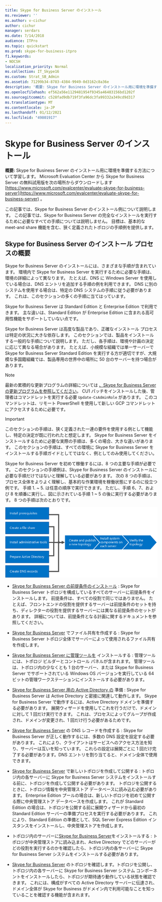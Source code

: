 ```yaml
---
title: Skype for Business Server のインストール
ms.reviewer: ''
ms.author: v-cichur
author: cichur
manager: serdars
ms.date: 7/14/2018
audience: ITPro
ms.topic: quickstart
ms.prod: skype-for-business-itpro
f1.keywords:
- NOCSH
localization_priority: Normal
ms.collection: IT_Skype16
ms.custom: Strat_SB_Admin
ms.assetid: 71299b34-8783-4384-9949-0d3162c8a36e
description: '概要: Skype for Business Server のインストール用に環境を準備する方法について学習します。 Microsoft Evaluation Center から Skype for Business Server の無料試用版を次の場所からダウンロードします https://www.microsoft.com/evalcenter/evaluate-skype-for-business-server 。'
ms.openlocfilehash: ef562a56e1129481954f9345a46483156bd1202f
ms.sourcegitcommit: c528fad9db719f3fa96dc3fa99332a349cd9d317
ms.translationtype: MT
ms.contentlocale: ja-JP
ms.lasthandoff: 01/12/2021
ms.locfileid: "49801917"
---
```

# <a name="install-skype-for-business-server"></a>Skype for Business Server のインストール
 
**概要:** Skype for Business Server のインストール用に環境を準備する方法について学習します。 Microsoft Evaluation Center から Skype for Business Server の無料試用版を次の場所からダウンロードします [https://www.microsoft.com/evalcenter/evaluate-skype-for-business-server](https://www.microsoft.com/evalcenter/evaluate-skype-for-business-server) 。
  
この記事では、Skype for Business Server のインストール例について説明します。 この記事では、Skype for Business Server の完全なインストールを実行するために必要なすべての手順については説明しません。 目標は、基本的な meet-and share 機能を含む、狭く定義されたトポロジの手順例を提供します。
  
## <a name="overview-of-the-install-process-for-skype-for-business-server"></a>Skype for Business Server のインストール プロセスの概要

Skype for Business Server のインストールには、さまざまな手順が含まれています。 環境内で Skype for Business Server を実行するために必要な手順は、環境の詳細によって異なります。 たとえば、DNS に Windows Server を使用している場合は、DNS エントリを追加する手順の例を利用できます。 DNS に別のシステムを使用する場合は、特定の DNS システムの手順に従う必要があります。 これは、このセクションの多くの手順に当てはっています。
  
Skype for Business Server は Standard Edition と Enterprise Edition で利用できます。 主な違いは、Standard Edition が Enterprise Edition に含まれる高可用性機能をサポートしていない点です。 
  
Skype for Business Server は高度な製品であり、正確なインストール プロセスは特定の状況に大きな依存します。 このセクションでは、製品をインストールする一般的な手順について説明します。 ただし、各手順は、環境や計画の決定に応じて異なる場合があります。 たとえば、小規模な組織では単一サーバーで Skype for Business Server Standard Edition を実行する方が適切ですが、大規模な多国籍組織では、製品専用の世界中の場所に 50 台のサーバーを持つ場合があります。
  
> [!NOTE]
> 最新の累積的な更新プログラムの詳細については [、Skype for Business Server の更新プログラムを参照してください](https://support.microsoft.com/kb/3061064)。 CU1 パッチをインストールした後、管理者はコマンドレットを実行する必要  `Update-CsAdminRole` があります。 このコマンドレットは、リモート PowerShell を使用して新しい GCP コマンドレットにアクセスするために必要です。
  
> [!IMPORTANT]
> このセクションの手順は、狭く定義された一連の要件を使用する例として機能し、特定の決定が既に行われたと想定します。 Skype for Business Server をインストールするために必要な実際の手順は、多くの場合、大きな違いがあります。 このセクションの手順は、すべての環境に Skype for Business Server をインストールする手順ガイドとしてではなく、例としてのみ使用してください。 
  
Skype for Business Server を初めて稼働するには、8 つの主要な手順が必要です。 このセクションの手順例は、Skype for Business Server のインストールに必要な手順だけではないと理解している必要があります。 次の 8 つの手順は、プロセス全体をよりよく理解し、基本的な作業環境を稼働状態にするのに役立つ例です。 手順 1. ~ 5. は任意の順序で実行できます。 ただし、手順 6、7、および 8 を順番に実行し、図に示されている手順 1 ~ 5 の後に実行する必要があります。 8 つの手順は次のとおりです。
  
![インストール プロセスの概要。](../../media/b1a59b39-a7f0-4781-ac4d-2dfef7ca3700.png)
  
- [Skype for Business Server の前提条件のインストール](install-prerequisites.md) : Skype for Business Server トポロジを構成しているすべてのサーバーに前提条件をインストールします。 前提条件は、すべての役割で同じではありません。 たとえば、フロントエンドの役割を提供するサーバーは前提条件のセットを持ち、ディレクターの役割を提供するサーバーには異なる前提条件のセットがあります。 詳細については、前提条件となる計画に関するドキュメントを参照してください。
    
- [Skype for Business Server](create-a-file-share.md) でファイル共有を作成する : Skype for Business Server トポロジ全体でサーバーによって使用されるファイル共有を作成します。
    
- [Skype for Business Server に管理ツールを](install-administrative-tools.md) インストールする : 管理ツールには、トポロジ ビルダーとコントロール パネルが含まれます。 管理ツールは、トポロジ内の少なくとも 1 台のサーバー、または Skype for Business Server でサポートされている Windows OS バージョンを実行している 64 ビットの管理ワークステーションにインストールする必要があります。
    
- [Skype for Business Server 用の Active Directory の](prepare-active-directory.md) 準備 : Skype for Business Server は Active Directory と密接に関連して動作します。 Skype for Business Server で動作するには、Active Directory ドメインを準備する必要があります。 展開ウィザードを使用してこれを行うだけで、ドメインに対して 1 回だけ実行できます。 これは、プロセスによってグループが作成され、ドメインが変更され、1 回だけ行う必要があるためです。
    
- [Skype for Business Server](create-dns-records.md) の DNS レコードを作成する : Skype for Business Server が正しく動作するには、多数の DNS 設定を設定する必要があります。 これにより、クライアントはサービスへのアクセス方法を知り、サーバーは互いを知っています。 これらの設定は展開ごとに 1 回だけ完了する必要があります。DNS エントリを割り当てると、ドメイン全体で使用できます。
    
- [Skype for Business Server](create-and-publish-new-topology.md) で新しいトポロジを作成して公開する : トポロジ内の各サーバーに Skype for Business Server システムをインストールする前に、トポロジを作成して公開する必要があります。 トポロジを公開するときに、トポロジ情報を中央管理ストア データベースに読み込む必要があります。 Enterprise Edition プールの場合は、新しいトポロジを初めて公開する際に中央管理ストア データベースを作成します。 これが Standard Edition の場合は、トポロジを公開する前に展開ウィザードから最初の Standard Edition サーバーの準備プロセスを実行する必要があります。 これにより、Standard Edition の準備として、SQL Server Express Edition インスタンスをインストールし、中央管理ストアを作成します。
    
- トポロジ内のサーバーに[Skype for Business Server](install-skype-for-business-server.md)をインストールする : トポロジが中央管理ストアに読み込まれ、Active Directory でどのサーバーがどの役割を実行するのかを確認したら、トポロジ内の各サーバーに Skype for Business Server システムをインストールする必要があります。
    
- [Skype for Business Server](verify-the-topology.md) のトポロジを確認します。トポロジを公開し、トポロジ内の各サーバーに Skype for Business Server システム コンポーネントをインストールしたら、トポロジが期待通り動作している状態を確認できます。 これには、構成がすべての Active Directory サーバーに伝達され、ドメイン全体が Skype for Business がドメイン内で利用可能なことを知っていることを確認する機能が含まれます。
    

